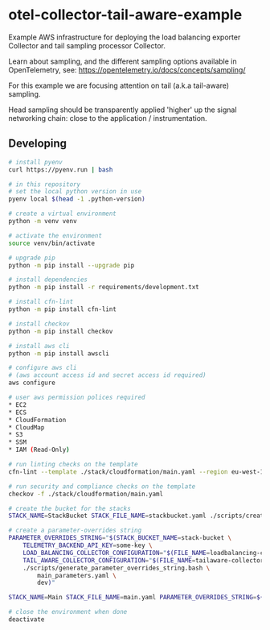 # otel-collector-tail-aware-example

Example AWS infrastructure for deploying the load balancing exporter Collector
and tail sampling processor Collector.

Learn about sampling, and the different sampling options available in
OpenTelemetry, see: https://opentelemetry.io/docs/concepts/sampling/

For this example we are focusing attention on tail (a.k.a tail-aware) sampling.

Head sampling should be transparently applied 'higher' up the signal networking
chain: close to the application / instrumentation.

## Developing

```bash
# install pyenv
curl https://pyenv.run | bash

# in this repository
# set the local python version in use
pyenv local $(head -1 .python-version)

# create a virtual environment
python -m venv venv

# activate the environment
source venv/bin/activate

# upgrade pip
python -m pip install --upgrade pip

# install dependencies
python -m pip install -r requirements/development.txt

# install cfn-lint
python -m pip install cfn-lint

# install checkov
python -m pip install checkov

# install aws cli
python -m pip install awscli

# configure aws cli
# (aws account access id and secret access id required)
aws configure

# user aws permission polices required
* EC2
* ECS
* CloudFormation
* CloudMap
* S3
* SSM
* IAM (Read-Only)

# run linting checks on the template
cfn-lint --template ./stack/cloudformation/main.yaml --region eu-west-1

# run security and compliance checks on the template
checkov -f ./stack/cloudformation/main.yaml

# create the bucket for the stacks
STACK_NAME=StackBucket STACK_FILE_NAME=stackbucket.yaml ./scripts/create_stack.bash

# create a parameter-overrides string
PARAMETER_OVERRIDES_STRING="$(STACK_BUCKET_NAME=stack-bucket \
    TELEMETRY_BACKEND_API_KEY=some-key \
    LOAD_BALANCING_COLLECTOR_CONFIGURATION="$(FILE_NAME=loadbalancing-collector-configuration.yaml ./scripts/convert_file_content_to_string.bash)" \
    TAIL_AWARE_COLLECTOR_CONFIGURATION="$(FILE_NAME=tailaware-collector-configuration.yaml ./scripts/convert_file_content_to_string.bash)" \
    ./scripts/generate_parameter_overrides_string.bash \
        main_parameters.yaml \
        dev)"

STACK_NAME=Main STACK_FILE_NAME=main.yaml PARAMETER_OVERRIDES_STRING=${PARAMETER_OVERRIDES_STRING} ./scripts/create_stack.bash

# close the environment when done
deactivate

```
